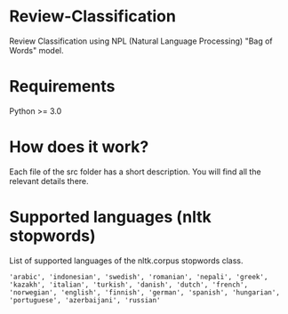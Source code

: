 # Review-Classification
Review Classification using NPL (Natural Language Processing) "Bag of Words" model.

# Requirements
Python >= 3.0

# How does it work?
Each file of the src folder has a short description. You will find all the relevant details there.

# Supported languages (nltk stopwords)
List of supported languages of the nltk.corpus stopwords class.
```
'arabic', 'indonesian', 'swedish', 'romanian', 'nepali', 'greek', 'kazakh', 'italian', 'turkish', 'danish', 'dutch', 'french', 'norwegian', 'english', 'finnish', 'german', 'spanish', 'hungarian', 'portuguese', 'azerbaijani', 'russian'
```

